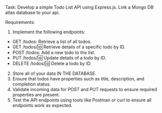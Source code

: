 Task: Develop a simple Todo List API using Express.js. Link a Mongo DB atlas database to your api.

Requirements:

1. Implement the following endpoints:
 - GET /todos: Retrieve a list of all todos.
 - GET /todos/:id: Retrieve details of a specific todo by ID.
 - POST /todos: Add a new todo to the list.
 - PUT /todos/:id: Update details of a todo by ID.
 - DELETE /todos/:id: Delete a todo by ID.
2. Store all of your data IN THE DATABASE.
3. Ensure that todos have properties such as title, description, and completion status.
4. Validate incoming data for POST and PUT requests to ensure required properties are present.
5. Test the API endpoints using tools like Postman or curl to ensure all endpoints work as expected.
